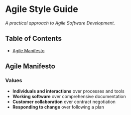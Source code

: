 # Agile Style Guide
*A practical approach to Agile Software Development.*

## Table of Contents
- [Agile Manifesto](#agile-manifesto)

## Agile Manifesto
### **Values**

- **Individuals and interactions** over processes and tools
- **Working software** over comprehensive documentation
- **Customer collaboration** over contract negotiation
- **Responding to change** over following a plan